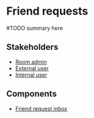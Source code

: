 # Friend requests

#TODO summary here

## Stakeholders

- [Room admin](Room%20admin.md)
- [External user](External%20user.md)
- [Internal user](Internal%20user.md)

## Components

- [Friend request inbox](Friend%20request%20inbox.md)